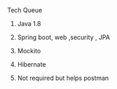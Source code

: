 Tech Queue

1. Java 1.8 

2. Spring boot, web ,security , JPA 

3. Mockito 

4. Hibernate 

5. Not required but helps postman


